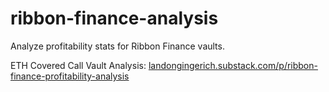 # ribbon-finance-analysis

Analyze profitability stats for Ribbon Finance vaults.

ETH Covered Call Vault Analysis: [landongingerich.substack.com/p/ribbon-finance-profitability-analysis](https://landongingerich.substack.com/p/ribbon-finance-profitability-analysis)
